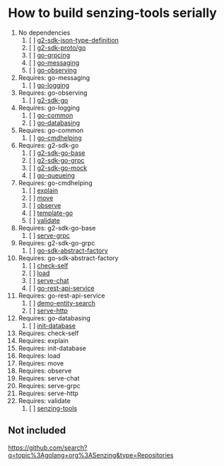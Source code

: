 # How to build senzing-tools serially

1. No dependencies
   1. [ ] [g2-sdk-json-type-definition](https://github.com/senzing-garage/g2-sdk-json-type-definition)
   1. [ ] [g2-sdk-proto/go](https://github.com/senzing-garage/g2-sdk-proto/go)
   1. [ ] [go-grpcing](https://github.com/senzing-garage/go-grpcing)
   1. [ ] [go-messaging](https://github.com/senzing-garage/go-messaging)
   1. [ ] [go-observing](https://github.com/senzing-garage/go-observing)
1. Requires: go-messaging
   1. [ ] [go-logging](https://github.com/senzing-garage/go-logging)
1. Requires: go-observing
   1. [ ] [g2-sdk-go](https://github.com/senzing-garage/g2-sdk-go)
1. Requires: go-logging
   1. [ ] [go-common](https://github.com/senzing-garage/go-common)
   1. [ ] [go-databasing](https://github.com/senzing-garage/go-databasing)
1. Requires: go-common
   1. [ ] [go-cmdhelping](https://github.com/senzing-garage/go-cmdhelping)
1. Requires: g2-sdk-go
   1. [ ] [g2-sdk-go-base](https://github.com/senzing-garage/g2-sdk-go-base)
   1. [ ] [g2-sdk-go-grpc](https://github.com/senzing-garage/g2-sdk-go-grpc)
   1. [ ] [g2-sdk-go-mock](https://github.com/senzing-garage/g2-sdk-go-mock)
   1. [ ] [go-queueing](https://github.com/senzing-garage/go-queueing)
1. Requires: go-cmdhelping
   1. [ ] [explain](https://github.com/senzing-garage/explain)
   1. [ ] [move](https://github.com/senzing-garage/move)
   1. [ ] [observe](https://github.com/senzing-garage/observe)
   1. [ ] [template-go](https://github.com/senzing-garage/template-go)
   1. [ ] [validate](https://github.com/senzing-garage/validate)
1. Requires: g2-sdk-go-base
   1. [ ] [serve-grpc](https://github.com/senzing-garage/serve-grpc)
1. Requires: g2-sdk-go-grpc
   1. [ ] [go-sdk-abstract-factory](https://github.com/senzing-garage/go-sdk-abstract-factory)
1. Requires: go-sdk-abstract-factory
   1. [ ] [check-self](https://github.com/senzing-garage/check-self)
   1. [ ] [load](https://github.com/senzing-garage/load)
   1. [ ] [serve-chat](https://github.com/senzing-garage/serve-chat)
   1. [ ] [go-rest-api-service](https://github.com/senzing-garage/go-rest-api-service)
1. Requires: go-rest-api-service
   1. [ ] [demo-entity-search](https://github.com/senzing-garage/demo-entity-search)
   1. [ ] [serve-http](https://github.com/senzing-garage/serve-http)
1. Requires: go-databasing
   1. [ ] [init-database](https://github.com/senzing-garage/init-database)
1. Requires: check-self
1. Requires: explain
1. Requires: init-database
1. Requires: load
1. Requires: move
1. Requires: observe
1. Requires: serve-chat
1. Requires: serve-grpc
1. Requires: serve-http
1. Requires: validate
   1. [ ] [senzing-tools](https://github.com/senzing-garage/senzing-tools)

## Not included

<https://github.com/search?q=topic%3Agolang+org%3ASenzing&type=Repositories>
